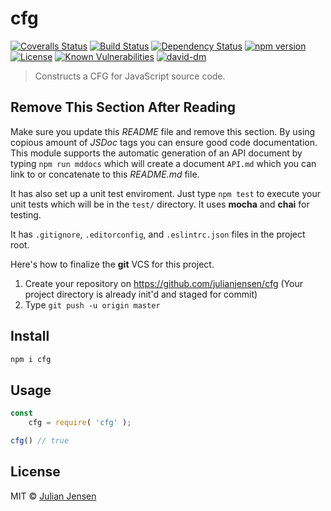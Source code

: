 # cfg

[![Coveralls Status][coveralls-image]][coveralls-url]
[![Build Status][travis-image]][travis-url]
[![Dependency Status][depstat-image]][depstat-url]
[![npm version][npm-image]][npm-url]
[![License][license-image]][license-url]
[![Known Vulnerabilities][snyk-image]][snyk-url]
[![david-dm][david-dm-image]][david-dm-url]

> Constructs a CFG for JavaScript source code.

## Remove This Section After Reading

Make sure you update this *README* file and remove this section. By using copious amount of *JSDoc* tags you can ensure good code documentation. This module supports the automatic generation of an API document by typing `npm run mddocs` which will create a document `API.md` which you can link to or concatenate to this *README.md* file.

It has also set up a unit test enviroment. Just type `npm test` to execute your unit tests which will be in the `test/` directory. It uses **mocha** and **chai** for testing.

It has `.gitignore`, `.editorconfig`, and `.eslintrc.json` files in the project root.

Here's how to finalize the **git** VCS for this project.

1. Create your repository on https://github.com/julianjensen/cfg (Your project directory is already init'd and staged for commit)
2. Type `git push -u origin master`

## Install

```sh
npm i cfg
```

## Usage

```js
const 
    cfg = require( 'cfg' );

cfg() // true
```

## License

MIT © [Julian Jensen](https://github.com/julianjensen/cfg)

[coveralls-url]: https://coveralls.io/github/julianjensen/cfg?branch=master
[coveralls-image]: https://coveralls.io/repos/github/julianjensen/cfg/badge.svg?branch=master

[travis-url]: https://travis-ci.org/julianjensen/cfg
[travis-image]: http://img.shields.io/travis/julianjensen/cfg.svg

[depstat-url]: https://gemnasium.com/github.com/julianjensen/cfg
[depstat-image]: https://gemnasium.com/badges/github.com/julianjensen/cfg.svg

[npm-url]: https://badge.fury.io/js/cfg
[npm-image]: https://badge.fury.io/js/cfg.svg

[license-url]: https://github.com/julianjensen/cfg/blob/master/LICENSE
[license-image]: https://img.shields.io/badge/license-MIT-brightgreen.svg

[snyk-url]: https://snyk.io/test/github/julianjensen/cfg
[snyk-image]: https://snyk.io/test/github/julianjensen/cfg/badge.svg

[david-dm-url]: https://david-dm.org/julianjensen/cfg
[david-dm-image]: https://david-dm.org/julianjensen/cfg.svg


